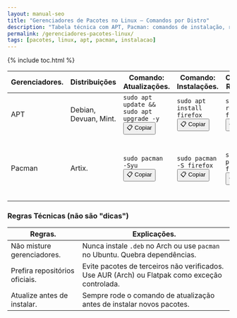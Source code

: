 ```yaml
---
layout: manual-seo
title: "Gerenciadores de Pacotes no Linux – Comandos por Distro"
description: "Tabela técnica com APT, Pacman: comandos de instalação, remoção e atualização por distribuição — sem fluff, só referência."
permalink: /gerenciadores-pacotes-linux/
tags: [pacotes, linux, apt, pacman, instalacao]
---
```


{% include toc.html %}




<section>
    <table class="evergreen-table">
   
    
  <thead>
    <tr>
      <th>Gerenciadores.</th>
      <th>Distribuições</th>
      <th>Comando: Atualizações.</th>
      <th>Comando: Instalações.</th>
      <th>Comando: Remoção.</th>
      <th>Observações</th>
    </tr>
  </thead>
  <tbody>
    <tr>
      <td data-label="Gerenciador">APT</td>
      <td data-label="Distribuições">Debian, Devuan, Mint.</td>
      <td data-label="Comando: Atualizar">
        <code>sudo apt update && sudo apt upgrade -y</code>
        <button class="copy-btn" data-command="sudo apt update && sudo apt upgrade -y">📋 Copiar</button>
      </td>
      <td data-label="Comando: Instalar">
        <code>sudo apt install firefox</code>
        <button class="copy-btn" data-command="sudo apt install firefox">📋 Copiar</button>
      </td>
      <td data-label="Comando: Remover">
        <code>sudo apt remove firefox</code>
        <button class="copy-btn" data-command="sudo apt remove firefox">📋 Copiar</button>
      </td>
      <td data-label="Observações">Usa pacotes <code>.deb</code>. Estável, mas versões mais antigas.</td>
    </tr>
      <tr>
      <td data-label="Gerenciador">Pacman</td>
      <td data-label="Distribuições">Artix.</td>
      <td data-label="Comando: Atualizar">
        <code>sudo pacman -Syu</code>
        <button class="copy-btn" data-command="sudo pacman -Syu">📋 Copiar</button>
      </td>
      <td data-label="Comando: Instalar">
        <code>sudo pacman -S firefox</code>
        <button class="copy-btn" data-command="sudo pacman -S firefox">📋 Copiar</button>
      </td>
      <td data-label="Comando: Remover">
        <code>sudo pacman -R firefox</code>
        <button class="copy-btn" data-command="sudo pacman -R firefox">📋 Copiar</button>
      </td>
      <td data-label="Observações">Sistema rolling release. Atualizações frequentes, mas exigem atenção.</td>
    </tr>
    
  </tbody>
</table>

<h3 id="regras">Regras Técnicas (não são "dicas")</h3>
<table class="evergreen-table">
  <thead>
    <tr>
      <th>Regras.</th>
      <th>Explicações.</th>
    </tr>
  </thead>
  <tbody>
    <tr>
      <td data-label="Regra">Não misture gerenciadores.</td>
      <td data-label="Explicação">Nunca instale <code>.deb</code> no Arch ou use <code>pacman</code> no Ubuntu. Quebra dependências.</td>
    </tr>
    <tr>
      <td data-label="Regra">Prefira repositórios oficiais.</td>
      <td data-label="Explicação">Evite pacotes de terceiros não verificados. Use AUR (Arch) ou Flatpak como exceção controlada.</td>
    </tr>
    <tr>
      <td data-label="Regra">Atualize antes de instalar.</td>
      <td data-label="Explicação">Sempre rode o comando de atualização antes de instalar novos pacotes.</td>
    </tr>
  </tbody>
</table>
 </section>


